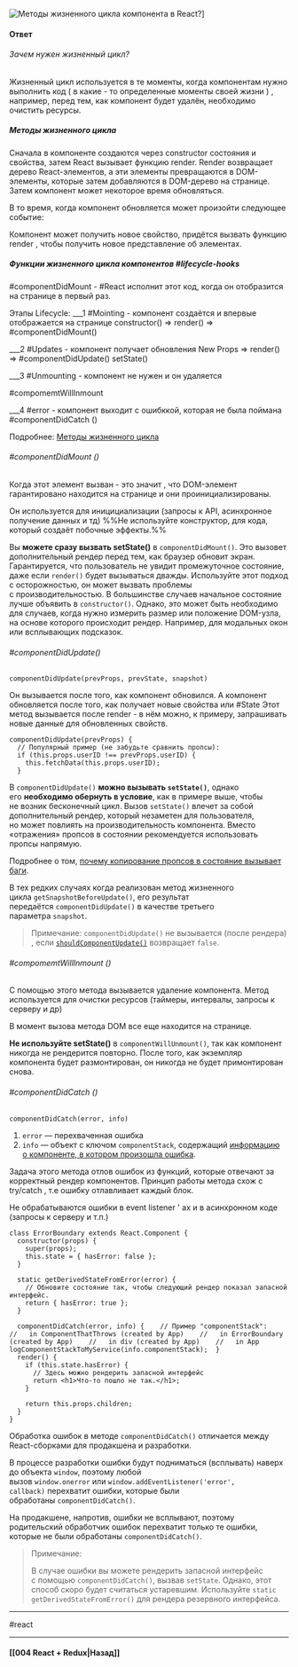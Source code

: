 ![Методы жизненного цикла компонента в React?](https://youtu.be/RpcB5jnJvcI?t=35)]

#### Ответ

###### Зачем нужен жизненный цикл?

Жизненный цикл используется в те моменты, когда компонентам нужно выполнить код ( в какие - то определенные моменты своей жизни ) , например, перед тем, как компонент будет удалён, необходимо очистить ресурсы.

##### Методы жизненного цикла

Сначала в компоненте создаются через constructor состояния и свойства, затем React вызывает функцию render. Render возвращает дерево React-элементов, а эти элементы превращаются в DOM-элементы, которые затем добавляются в DOM-дерево на странице. Затем компонент может некоторое время обновляться.

В то время, когда компонент обновляется может произойти следующее событие:

Компонент может получить новое свойство, придётся вызвать функцию render , чтобы получить новое представление об элементах.

##### Функции жизненного цикла компонентов #lifecycle-hooks

#componentDidMount - #React исполнит этот код, когда он отобразится на странице в первый раз.

Этапы Lifecycle:
___1 #Mointing - компонент создаётся и впервые отображается на странице 
constructor() => render() => #componentDidMount()

___2 #Updates - компонент получает обновления
New Props
					=> render() => #componentDidUpdate()
setState()

___3 #Unmounting - компонент не нужен и он удаляется

#compomemtWillInmount

___4 #error - компонент выходит с ошибккой, которая не была поймана
 #componentDidCatch ()

Подробнее: [Методы жизненного цикла](https://projects.wojtekmaj.pl/react-lifecycle-methods-diagram/)

###### #componentDidMount ()
Когда этот элемент вызван - это значит , что DOM-элемент гарантировано находится на странице и они проинициализированы.

Он используется для иницициализации (запросы к API, асинхронное получение данных и тд)
%%Не используйте конструктор, для кода, который создаёт побочные эффекты.%%

Вы **можете сразу вызвать setState()** в `componentDidMount()`. Это вызовет дополнительный рендер перед тем, как браузер обновит экран. Гарантируется, что пользователь не увидит промежуточное состояние, даже если `render()` будет вызываться дважды. Используйте этот подход с осторожностью, он может вызвать проблемы с производительностью. В большинстве случаев начальное состояние лучше объявить в `constructor()`. Однако, это может быть необходимо для случаев, когда нужно измерить размер или положение DOM-узла, на основе которого происходит рендер. Например, для модальных окон или всплывающих подсказок.

###### #componentDidUpdate()

```
componentDidUpdate(prevProps, prevState, snapshot)
```

Он вызывается после того, как компонент обновился. А компонент обновляется после того, как получает новые свойства или #State 
Этот метод вызывается после render - в нём можно, к примеру, запрашивать новые данные для обновленных свойств.

```
componentDidUpdate(prevProps) {
  // Популярный пример (не забудьте сравнить пропсы):
  if (this.props.userID !== prevProps.userID) {
    this.fetchData(this.props.userID);
  }
```

В `componentDidUpdate()` **можно вызывать `setState()`**, однако его **необходимо обернуть в условие**, как в примере выше, чтобы не возник бесконечный цикл. Вызов `setState()` влечет за собой дополнительный рендер, который незаметен для пользователя, но может повлиять на производительность компонента. Вместо «отражения» пропсов в состоянии рекомендуется использовать пропсы напрямую. 

Подробнее о том, [почему копирование пропсов в состояние вызывает баги](https://ru.reactjs.org/blog/2018/06/07/you-probably-dont-need-derived-state.html).

В тех редких случаях когда реализован метод жизненного цикла `getSnapshotBeforeUpdate()`, его результат передаётся `componentDidUpdate()` в качестве третьего параметра `snapshot`.

> Примечание:
> `componentDidUpdate()` не вызывается (после рендера) , если [`shouldComponentUpdate()`](https://ru.reactjs.org/docs/react-component.html#shouldcomponentupdate) возвращает `false`.

###### #compomemtWillInmount ()
С помощью этого метода вызывается удаление компонента.
Метод используется для очистки ресурсов (таймеры, интервалы, запросы к серверу и др)

В момент вызова метода DOM все еще находится на странице.

**Не используйте setState()** в `componentWillUnmount()`, так как компонент никогда не рендерится повторно. После того, как экземпляр компонента будет размонтирован, он никогда не будет примонтирован снова.

###### #componentDidCatch ()
```
componentDidCatch(error, info)
```
1.  `error` — перехваченная ошибка
2.  `info` — объект с ключом `componentStack`, содержащий [информацию о компоненте, в котором произошла ошибка](https://ru.reactjs.org/docs/error-boundaries.html#component-stack-traces).

Задача этого метода отлов ошибок из функций, которые отвечают за корректный рендер компонентов. Принцип работы метода схож с try/catch , т.е ошибку отлавливает каждый блок.

Не обрабатываются ошибки в event listener ' ах и в асинхронном коде (запросы к серверу и т.п.)

```
class ErrorBoundary extends React.Component {
  constructor(props) {
    super(props);
    this.state = { hasError: false };
  }

  static getDerivedStateFromError(error) {
    // Обновите состояние так, чтобы следующий рендер показал запасной интерфейс.
    return { hasError: true };
  }

  componentDidCatch(error, info) {    // Пример "componentStack":    //   in ComponentThatThrows (created by App)    //   in ErrorBoundary (created by App)    //   in div (created by App)    //   in App    logComponentStackToMyService(info.componentStack);  }
  render() {
    if (this.state.hasError) {
      // Здесь можно рендерить запасной интерфейс
      return <h1>Что-то пошло не так.</h1>;
    }

    return this.props.children;
  }
}
```

Обработка ошибок в методе `componentDidCatch()` отличается между React-сборками для продакшена и разработки.

В процессе разработки ошибки будут подниматься (всплывать) наверх до объекта `window`, поэтому любой вызов `window.onerror` или `window.addEventListener('error', callback)` перехватит ошибки, которые были обработаны `componentDidCatch()`.

На продакшене, напротив, ошибки не всплывают, поэтому родительский обработчик ошибок перехватит только те ошибки, которые не были обработаны `componentDidCatch()`.

> Примечание:
> 
> В случае ошибки вы можете рендерить запасной интерфейс с помощью `componentDidCatch()`, вызвав `setState`. Однако, этот способ скоро будет считаться устаревшим. Используйте `static getDerivedStateFromError()` для рендера резервного интерфейса.


____
#react

____

#### [[004 React + Redux|Назад]]